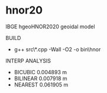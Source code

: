 # hnor20
IBGE hgeoHNOR2020 geoidal model

BUILD
* g++ src\\*.cpp -Wall -O2 -o bin\\hnor

INTERP ANALYSIS
* BICUBIC     0.004893 m
* BILINEAR    0.007918 m	        
* NEAREST     0.061905 m	
           		      
